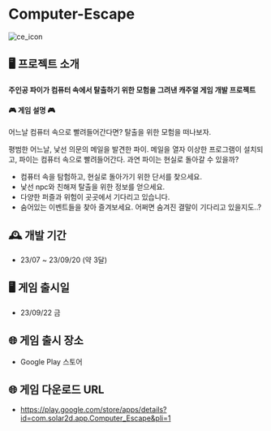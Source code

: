 # Computer-Escape
![ce_icon](https://github.com/hyjang14/NPC_Computer-Escape/assets/126192446/d10c9022-fafd-437d-af89-c1f84dc453a8)

## 🖥️ 프로젝트 소개
#### 주인공 파이가 컴퓨터 속에서 탈출하기 위한 모험을 그려낸 캐주얼 게임 개발 프로젝트

#### 🎮 게임 설명 🎮

어느날 컴퓨터 속으로 빨려들어간다면?
탈출을 위한 모험을 떠나보자.

평범한 어느날, 낯선 의문의 메일을 발견한 파이.
메일을 열자 이상한 프로그램이 설치되고, 파이는 컴퓨터 속으로 빨려들어간다.
과연 파이는 현실로 돌아갈 수 있을까?

- 컴퓨터 속을 탐험하고, 현실로 돌아가기 위한 단서를 찾으세요.
- 낯선 npc와 친해져 탈출을 위한 정보를 얻으세요.
- 다양한 퍼즐과 위험이 곳곳에서 기다리고 있습니다.
- 숨어있는 이벤트들을 찾아 즐겨보세요.
어쩌면 숨겨진 결말이 기다리고 있을지도..?

## 🕰️ 개발 기간
- 23/07 ~ 23/09/20 (약 3달)

## 🖥️ 게임 출시일
- 23/09/22 금

## 🌐 게임 출시 장소
- Google Play 스토어

## 🌐 게임 다운로드 URL
- https://play.google.com/store/apps/details?id=com.solar2d.app.Computer_Escape&pli=1


